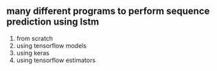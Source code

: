 ## many different programs to perform sequence prediction using lstm
1) from scratch
2) using tensorflow models
3) using keras
4) using tensorflow estimators
